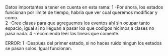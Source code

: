 Datos importantes a tener en cuenta en esta rama:
1 -Por ahora, los estados funcionan por limite de tiempo, habria que ver cual queremos modificar y como. <br>
2 -Cree clases para que agreguemos los eventos ahí sin ocupar tanto espacio, igual si no lleguan a pasar los que codigos hicimos a clases no pasa nada.
4 -recomiendo leer las lineas que comenté.

ERROR:
1 -Despues del primer estado, si no haces ruido ningun los estados se pasan solos. Igual funcionan.
